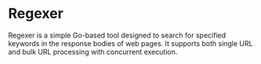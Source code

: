 # Regexer
Regexer is a simple Go-based tool designed to search for specified keywords in the response bodies of web pages. It supports both single URL and bulk URL processing with concurrent execution.
